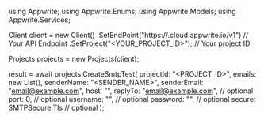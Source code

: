 using Appwrite;
using Appwrite.Enums;
using Appwrite.Models;
using Appwrite.Services;

Client client = new Client()
    .SetEndPoint("https://<REGION>.cloud.appwrite.io/v1") // Your API Endpoint
    .SetProject("<YOUR_PROJECT_ID>"); // Your project ID

Projects projects = new Projects(client);

 result = await projects.CreateSmtpTest(
    projectId: "<PROJECT_ID>",
    emails: new List<string>(),
    senderName: "<SENDER_NAME>",
    senderEmail: "email@example.com",
    host: "",
    replyTo: "email@example.com", // optional
    port: 0, // optional
    username: "<USERNAME>", // optional
    password: "<PASSWORD>", // optional
    secure: SMTPSecure.Tls // optional
);